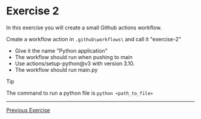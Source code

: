 # Exercise 2

In this exercise you will create a small Github actions workflow.

Create a workflow action in `.github\workflows\` and call it "exercise-2"
 - Give it the name "Python application"
 - The workflow should run when pushing to main
 - Use actions/setup-python@v3 with version 3.10.
 - The workflow should run main.py

> [!TIP]
> The command to run a python file is `python <path_to_file>`

---
[Previous Exercise](../exercise-1/README.md)